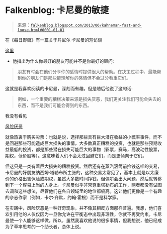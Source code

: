 <!--yml

category: 未分类

date: 2024-05-12 20:05:25

-->

# Falkenblog: 卡尼曼的敏捷

> 来源：[`falkenblog.blogspot.com/2013/06/kahneman-fast-and-loose.html#0001-01-01`](http://falkenblog.blogspot.com/2013/06/kahneman-fast-and-loose.html#0001-01-01)

在《每日野兽》有一篇关于丹尼尔·卡尼曼的短访谈

[这里](http://www.thedailybeast.com/articles/2013/04/26/daniel-kahneman-s-gripe-with-behavioral-economics.html)

-   他指出为什么你最好的朋友可能并不是你最好的顾问:

> 朋友有时会在他们分享你的感情时提供很大的帮助。在决策过程中，最能帮到你的朋友们是那些能理解你的感情但不会过分看重它们。

这就是我喜欢阅读的卡尼曼，深刻而有趣。但是随后他说了这句话:

> 例如，一个重要的糟糕决策来源是损失厌恶，我们更关注我们可能会失去的东西，而不是我们可能会得到的东西。

我没有看见

[风险厌恶](http://loss-aversion.behaviouralfinance.net/)

就像热衷于购买彩票：也就是说，选择那些具有巨大潜在收益的小概率事件，而不是回避那些可能造成巨大损失的事情。大多数真正糟糕的投资，也就是那些预期收益最低的投资，都是那些潜在损失可能巨大的事物（彩票，赛马，高波动性股票，期权，低价股等）。这意味着人们不会太过回避它们，而是更倾向于它们。

但这只是一类有着巨大损失的糟糕投资。然后还有在蒸汽滚筒前捡钱这样的交易，卡尼曼的好朋友纳西姆·塔勒布所主张的，这种交易太常见了，基本上就是以太廉价的价格出售保险或期权，虽然大多数时间挣钱，但偶尔会出大问题，然后就转移到下一个容易上当的人身上。卡尼曼似乎非常尊重塔勒布的工作，两者都没有试图去调和这些想法，尽管他们在各自领域里的地位都极高。这让他们更像是一个有趣的杂志作家（例如，卡尔·齐默，约翰·霍根）而不是科学家。

在实践中，风险厌恶是一种好奇现象，并不像其相反方面那样普遍。我想，他们喜欢引用他的人仅仅因为一旦你允许在平衡态中出现非理性，你就不再受约束，卡尼曼使一个人能够这样做。所以，虽然我喜欢他说的很多事情，但我想说，他已经成为了草率思考的一个助长者，总体上说。
